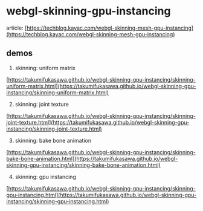# webgl-skinning-gpu-instancing

article: [https://techblog.kayac.com/webgl-skinning-mesh-gpu-instancing](https://techblog.kayac.com/webgl-skinning-mesh-gpu-instancing)

## demos

1. skinning: uniform matrix

[https://takumifukasawa.github.io/webgl-skinning-gpu-instancing/skinning-uniform-matrix.html](https://takumifukasawa.github.io/webgl-skinning-gpu-instancing/skinning-uniform-matrix.html)

2. skinning: joint texture

[https://takumifukasawa.github.io/webgl-skinning-gpu-instancing/skinning-joint-texture.html](https://takumifukasawa.github.io/webgl-skinning-gpu-instancing/skinning-joint-texture.html)

3. skinning: bake bone animation

[https://takumifukasawa.github.io/webgl-skinning-gpu-instancing/skinning-bake-bone-animation.html](https://takumifukasawa.github.io/webgl-skinning-gpu-instancing/skinning-bake-bone-animation.html)

4. skinning: gpu instancing

[https://takumifukasawa.github.io/webgl-skinning-gpu-instancing/skinning-gpu-instancing.html](https://takumifukasawa.github.io/webgl-skinning-gpu-instancing/skinning-gpu-instancing.html)